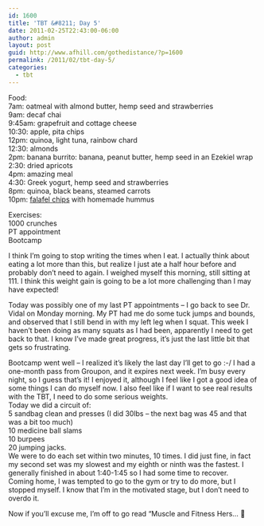 ```yaml
---
id: 1600
title: 'TBT &#8211; Day 5'
date: 2011-02-25T22:43:00-06:00
author: admin
layout: post
guid: http://www.afhill.com/gothedistance/?p=1600
permalink: /2011/02/tbt-day-5/
categories:
  - tbt
---
```

Food:  
7am: oatmeal with almond butter, hemp seed and strawberries  
9am: decaf chai  
9:45am: grapefruit and cottage cheese  
10:30: apple, pita chips  
12pm: quinoa, light tuna, rainbow chard  
12:30: almonds  
2pm: banana burrito: banana, peanut butter, hemp seed in an Ezekiel wrap  
2:30: dried apricots  
4pm: amazing meal  
4:30: Greek yogurt, hemp seed and strawberries  
8pm: quinoa, black beans, steamed carrots  
10pm: [falafel chips](http://www.falafelchips.com/products.php) with homemade hummus

Exercises:  
1000 crunches  
PT appointment  
Bootcamp

I think I&#8217;m going to stop writing the times when I eat. I actually think about eating a lot more than this, but realize I just ate a half hour before and probably don&#8217;t need to again. I weighed myself this morning, still sitting at 111. I think this weight gain is going to be a lot more challenging than I may have expected!

Today was possibly one of my last PT appointments &#8211; I go back to see Dr. Vidal on Monday morning. My PT had me do some tuck jumps and bounds, and observed that I still bend in with my left leg when I squat. This week I haven&#8217;t been doing as many squats as I had been, apparently I need to get back to that. I know I&#8217;ve made great progress, it&#8217;s just the last little bit that gets so frustrating.

Bootcamp went well &#8211; I realized it&#8217;s likely the last day I&#8217;ll get to go :-/ I had a one-month pass from Groupon, and it expires next week. I&#8217;m busy every night, so I guess that&#8217;s it! I enjoyed it, although I feel like I got a good idea of some things I can do myself now. I also feel like if I want to see real results with the TBT, I need to do some serious weights.  
Today we did a circuit of:  
5 sandbag clean and presses (I did 30lbs &#8211; the next bag was 45 and that was a bit too much)  
10 medicine ball slams  
10 burpees  
20 jumping jacks.  
We were to do each set within two minutes, 10 times. I did just fine, in fact my second set was my slowest and my eighth or ninth was the fastest. I generally finished in about 1:40-1:45 so I had some time to recover.  
Coming home, I was tempted to go to the gym or try to do more, but I stopped myself. I know that I&#8217;m in the motivated stage, but I don&#8217;t need to overdo it. 

Now if you&#8217;ll excuse me, I&#8217;m off to go read &#8220;Muscle and Fitness Hers&#8230; 🙂